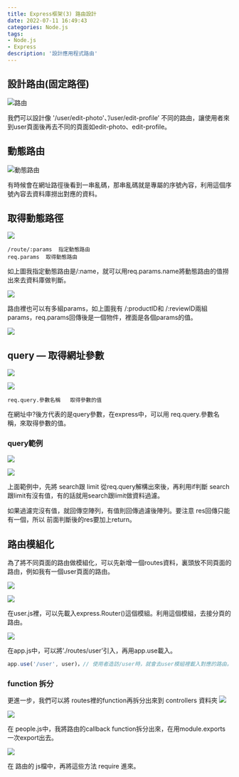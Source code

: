 ```yaml
---
title: Express框架(3) 路由設計
date: 2022-07-11 16:49:43
categories: Node.js
tags: 
- Node.js
- Express
description: '設計應用程式路由'
---
```


## 設計路由(固定路徑)

![路由](https://miro.medium.com/max/1400/1*dZ1tIxswvDQ40zTICPcpUg.png)

我們可以設計像 '/user/edit-photo'、’/user/edit-profile’ 不同的路由，讓使用者來到user頁面後再去不同的頁面如edit-photo、edit-profile。


## 動態路由

![動態路由](https://miro.medium.com/max/1400/1*-X6TxEjNyQ0DPy5IMtVwaA.png)

有時候會在網址路徑後看到一串亂碼，那串亂碼就是專屬的序號內容，利用這個序號內容去資料庫撈出對應的資料。

## 取得動態路徑

![](https://miro.medium.com/max/1400/1*zxg6lOzZWL8c3ijWK-i7rw.png)

```
/route/:params  指定動態路由
req.params  取得動態路由
```

如上圖我指定動態路由是/:name，就可以用req.params.name將動態路由的值撈出來去資料庫做判斷。


![](https://miro.medium.com/max/1400/1*FSy3X_0YLDQWpzgGslbdPg.png)

路由裡也可以有多組params，如上圖我有 /:productID和 /:reviewID兩組params，req.params回傳後是一個物件，裡面是各個params的值。

![](https://miro.medium.com/max/990/1*DMxLXRpjJ1FHZjHqTcjrhg.png)

## query — 取得網址參數

![](https://miro.medium.com/max/1400/1*2igJn3maJXQnHbDaxlIjlA.png)

![](https://miro.medium.com/max/816/1*IBO0l0IXCUR2NpMfQ-ixYg.png)

```
req.query.參數名稱   取得參數的值
```

在網址中?後方代表的是query參數，在express中，可以用 req.query.參數名稱，來取得參數的值。

### query範例

![](https://miro.medium.com/max/1002/1*uLDTt5JDg1HpufIpz_J9AQ.png)

![](https://miro.medium.com/max/1400/1*si0clmAdnnJYOxd-dnBBOA.png)

上面範例中，先將 search跟 limit 從req.query解構出來後，再利用if判斷 search跟limit有沒有值，有的話就用search跟limit做資料過濾。

如果過濾完沒有值，就回傳空陣列，有值則回傳過濾後陣列。要注意 res回傳只能有一個，所以 前面判斷後的res要加上return。

## 路由模組化

為了將不同頁面的路由做模組化，可以先新增一個routes資料，裏頭放不同頁面的路由，例如我有一個user頁面的路由。

![](https://miro.medium.com/max/784/1*x1CvqoWfVU-tyqLdd4pvvA.png)

![](https://miro.medium.com/max/1400/1*o2HfO91SWYAhQT_quM6pfg.png)

在user.js裡，可以先載入express.Router()這個模組。利用這個模組，去接分頁的路由。

![](https://miro.medium.com/max/1400/1*U_m027G0wE2o4rhvsuKJGQ.png)

在app.js中，可以將’./routes/user’引入，再用app.use載入。

``` js
app.use('/user', user)，// 使用者造訪/user時，就會去user模組裡載入對應的路由。
```

### function 拆分

更進一步，我們可以將 routes裡的function再拆分出來到 controllers 資料夾
![](https://miro.medium.com/max/714/1*RaxVzLnFqPCea4SL4msVqQ.png)

![](https://miro.medium.com/max/1400/1*n_Ji23Gxgq7a-GN9VRW9vQ.png)

在 people.js中，我將路由的callback function拆分出來，在用module.exports一次export出去。

![](https://miro.medium.com/max/1400/1*lT4RKWhgu8Kka-jH1ueqdQ.png)

在 路由的 js檔中，再將這些方法 require 進來。


